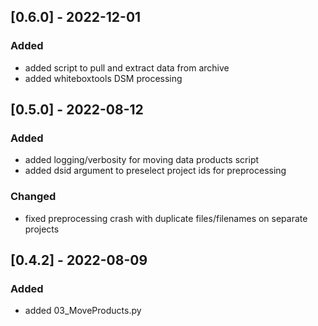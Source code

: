## [0.6.0] - 2022-12-01
### Added
- added script to pull and extract data from archive
- added whiteboxtools DSM processing

## [0.5.0] - 2022-08-12
### Added
- added logging/verbosity for moving data products script
- added dsid argument to preselect project ids for preprocessing
### Changed
- fixed preprocessing crash with duplicate files/filenames on separate projects

## [0.4.2] - 2022-08-09
### Added
- added 03_MoveProducts.py
